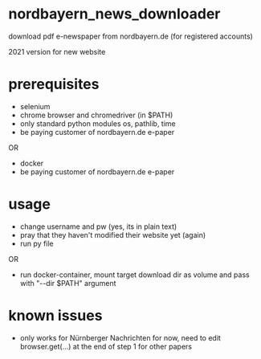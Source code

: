 # nordbayern_news_downloader
download pdf e-newspaper from nordbayern.de (for registered accounts)

2021 version for new website

# prerequisites
- selenium
- chrome browser and chromedriver (in $PATH)
- only standard python modules os, pathlib, time
- be paying customer of nordbayern.de e-paper

OR
- docker
- be paying customer of nordbayern.de e-paper

# usage
- change username and pw (yes, its in plain text)
- pray that they haven't modified their website yet (again)
- run py file

OR
- run docker-container, mount target download dir as volume and pass with "--dir $PATH" argument

# known issues
- only works for Nürnberger Nachrichten for now, need to edit browser.get(...) at the end of step 1 for other papers
